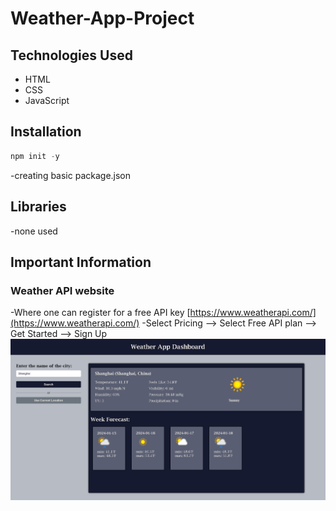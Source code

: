 # Weather-App-Project
## Technologies Used
- HTML
- CSS
- JavaScript
## Installation
```JavaScript
npm init -y
```
-creating basic package.json
## Libraries
-none used
## Important Information
### Weather API website 
-Where one can register for a free API key
[https://www.weatherapi.com/](https://www.weatherapi.com/)
-Select Pricing --> Select Free API plan --> Get Started --> Sign Up
![Example](weather-shot2.png?raw=true)

